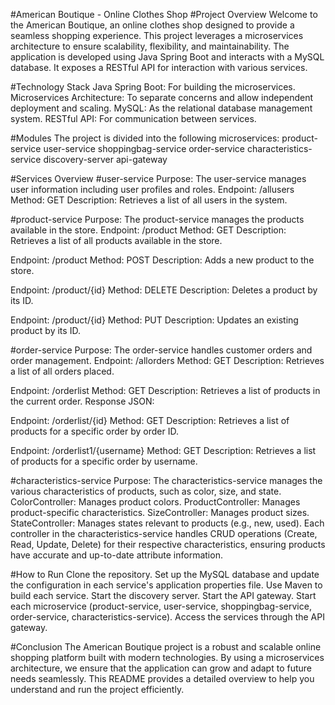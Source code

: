 #American Boutique - Online Clothes Shop
#Project Overview
Welcome to the American Boutique, an online clothes shop designed to provide a seamless shopping experience. This project leverages a microservices architecture to ensure scalability, flexibility, and maintainability. The application is developed using Java Spring Boot and interacts with a MySQL database. It exposes a RESTful API for interaction with various services.

#Technology Stack
Java Spring Boot: For building the microservices.
Microservices Architecture: To separate concerns and allow independent deployment and scaling.
MySQL: As the relational database management system.
RESTful API: For communication between services.

#Modules
The project is divided into the following microservices:
product-service
user-service
shoppingbag-service
order-service
characteristics-service
discovery-server
api-gateway

#Services Overview
#user-service
Purpose: The user-service manages user information including user profiles and roles.
Endpoint: /allusers
Method: GET
Description: Retrieves a list of all users in the system.

#product-service
Purpose: The product-service manages the products available in the store.
Endpoint: /product
Method: GET
Description: Retrieves a list of all products available in the store.

Endpoint: /product
Method: POST
Description: Adds a new product to the store.

Endpoint: /product/{id}
Method: DELETE
Description: Deletes a product by its ID.

Endpoint: /product/{id}
Method: PUT
Description: Updates an existing product by its ID.

#order-service
Purpose: The order-service handles customer orders and order management.
Endpoint: /allorders
Method: GET
Description: Retrieves a list of all orders placed.

Endpoint: /orderlist
Method: GET
Description: Retrieves a list of products in the current order.
Response JSON:

Endpoint: /orderlist/{id}
Method: GET
Description: Retrieves a list of products for a specific order by order ID.


Endpoint: /orderlist1/{username}
Method: GET
Description: Retrieves a list of products for a specific order by username.

#characteristics-service
Purpose: The characteristics-service manages the various characteristics of products, such as color, size, and state.
ColorController: Manages product colors.
ProductController: Manages product-specific characteristics.
SizeController: Manages product sizes.
StateController: Manages states relevant to products (e.g., new, used).
Each controller in the characteristics-service handles CRUD operations (Create, Read, Update, Delete) for their respective characteristics, ensuring products have accurate and up-to-date attribute information.

#How to Run
Clone the repository.
Set up the MySQL database and update the configuration in each service's application properties file.
Use Maven to build each service.
Start the discovery server.
Start the API gateway.
Start each microservice (product-service, user-service, shoppingbag-service, order-service, characteristics-service).
Access the services through the API gateway.

#Conclusion
The American Boutique project is a robust and scalable online shopping platform built with modern technologies. By using a microservices architecture, we ensure that the application can grow and adapt to future needs seamlessly. This README provides a detailed overview to help you understand and run the project efficiently.
